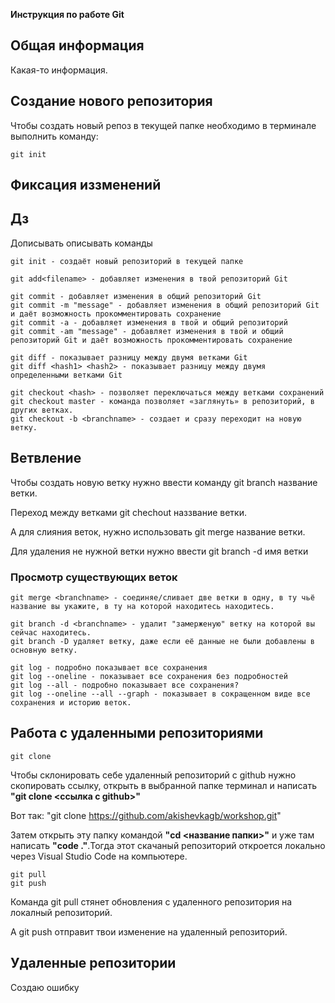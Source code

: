 **Инструкция по работе Git**

## Общая информация

Какая-то информация.

## Создание нового репозитория

Чтобы создать новый репоз в текущей папке необходимо в терминале выполнить команду:

    git init

## Фиксация иззменений

## Дз
Дописывать описывать команды

    git init - создаёт новый репозиторий в текущей папке

    git add<filename> - добавляет изменения в твой репозиторий Git

    git commit - добавляет изменения в общий репозиторий Git
    git commit -m "message" - добавляет изменения в общий репозиторий Git и даёт возможность прокомментировать сохранение
    git commit -a - добавляет изменения в твой и общий репозиторий
    git commit -am "message" - добавляет изменения в твой и общий репозиторий Git и даёт возможность прокомментировать сохранение

    git diff - показывает разницу между двумя ветками Git
    git diff <hash1> <hash2> - показывает разницу между двумя определенными ветками Git
    
    git checkout <hash> - позволяет переключаться между ветками сохранений 
    git checkout master - команда позволяет «заглянуть» в репозиторий, в других ветках.
    git checkout -b <branchname> - создает и сразу переходит на новую ветку.

## Ветвление 

Чтобы создать новую ветку нужно ввести команду git branch название ветки.

Переход между ветками git chechout наззвание ветки.

А для слияния веток, нужно использовать git merge название ветки.

Для удаления не нужной ветки нужно ввести git branch -d имя ветки

### Просмотр существующих веток

    git merge <branchname> - соединяе/сливает две ветки в одну, в ту чьё название вы укажите, в ту на которой находитесь находитесь.

    git branch -d <branchname> - удалит "замерженую" ветку на которой вы сейчас находитесь.
    git branch -D удаляет ветку, даже если её данные не были добавлены в основную ветку.

    git log - подробно показывает все сохранения 
    git log --oneline - показывает все сохранения без подробностей 
    git log --all - подробно показывает все сохранения?
    git log --oneline --all --graph - показывает в сокращенном виде все сохранения и историю веток. 

## Работа с удаленными репозиториями

    git clone 
Чтобы склонировать себе удаленный репозиторий с github нужно скопировать ссылку, открыть в выбранной папке терминал и написать __"git clone <ссылка с github>"__

Вот так:
    "git clone https://github.com/akishevkagb/workshop.git"

Затем открыть эту папку командой __"cd <название папки>"__ и уже там написать __"code ."__.Тогда этот скачаный репозиторий откроется локально через Visual Studio Code на компьютере. 

    git pull
    git push

Команда git pull стянет обновления с удаленного репозитория на локалный репозиторий.

А git push отправит твои изменение на удаленный репозиторий.

## Удаленные репозитории

Создаю ошибку
